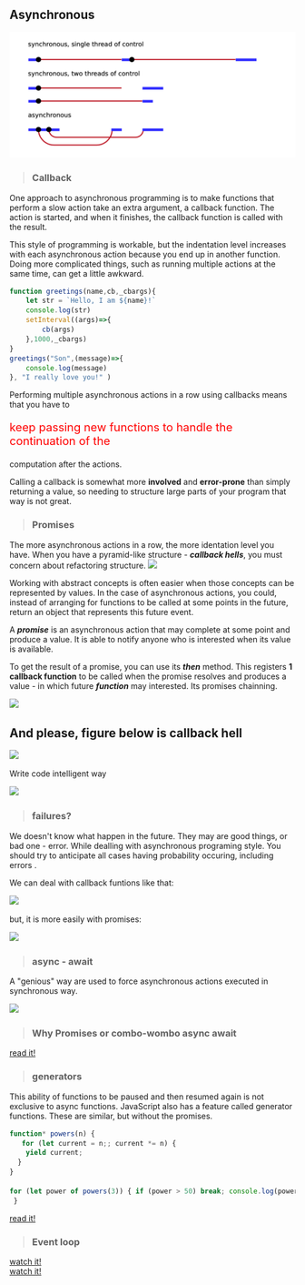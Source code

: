## Asynchronous 
<img src="../sources/Asynchronous.png">

> ### Callback
One approach to asynchronous programming is to make functions that perform a slow action take an extra argument, a callback function. The action is started, and when it finishes, the callback function is called with the result.  

This style of programming is workable, but the indentation level increases with each asynchronous action because you end up in another function. Doing more complicated things, such as running multiple actions at the same time, can get a little awkward.
```js
function greetings(name,cb,_cbargs){
    let str = `Hello, I am ${name}!`
    console.log(str)
    setInterval((args)=>{
        cb(args)
    },1000,_cbargs)
}
greetings("Son",(message)=>{
    console.log(message)
}, "I really love you!" )
```

Performing multiple asynchronous actions in a row using callbacks means that you have to <p style="color: red; font-size: 20px">keep passing new functions to handle the continuation of the </p> computation after the actions.


Calling a callback is somewhat more **involved** and **error-prone** than simply returning a value, so needing to structure
large parts of your program that way is not great.
> ### Promises

The more asynchronous actions in a row, the more identation level you have. When you have a pyramid-like structure - ***callback hells***, you must concern about refactoring structure. 
<img src="https://miro.medium.com/max/1200/1*sOy11ZsU1ijCSjZwx8ZzGQ.jpeg">

Working with abstract concepts is often easier when those concepts can be represented by values. In the case of asynchronous actions, you could, instead of arranging for functions to be called at some points in the future, return an object that represents this future event. 

A ***promise*** is an asynchronous action that may complete at some point and produce a value. It is able to notify anyone who is interested when its value is available.

To get the result of a promise, you can use its ***then*** method. This registers **1 callback function** to be called when the promise resolves and produces a value - in which future ***function*** may interested. Its promises chainning.

<img src="https://cdn.javascripttutorial.net/wp-content/uploads/2020/03/JavaScript-Promise-Chaining.png">

## And please, figure below is callback hell

<img src="https://miro.medium.com/max/3020/1*xf9HV-PYyu-dXzB1hp5New.png">

Write code intelligent way

<img src="https://miro.medium.com/max/1204/1*6-gGRbAdzeK5k-XXiB3LbA.png">


> ### failures?

We doesn't know what happen in the future. They may are good things, or bad one - error. While dealling with asynchronous programing style. You should try to anticipate all cases having probability occuring, including errors .

We can deal with callback funtions like that: 

<img src="https://cdn-media-1.freecodecamp.org/images/gnjFO34QsB-GSxf1kW-rES6NKbXikObOWHTG">

but, it is more easily with promises:

<img src="https://bitsofco.de/content/images/2016/07/Chaining-Copy-1.png">

> ### async - await 

A "genious" way are used to force asynchronous actions executed in synchronous way.

<img src="https://freelancervietnam.vn/wp-content/uploads/2019/12/callback-promise-async.jpg">


> ### Why Promises or combo-wombo async await

[read it!](https://medium.com/better-programming/should-i-use-promises-or-async-await-126ab5c98789)

> ### generators

This ability of functions to be paused and then resumed again is not exclusive to async functions. JavaScript also has a feature called generator functions. These are similar, but without the promises.


```js
function* powers(n) {
   for (let current = n;; current *= n) {
    yield current;
  }
}

for (let power of powers(3)) { if (power > 50) break; console.log(power);
 }
```

[read it!](https://developer.mozilla.org/en-US/docs/Web/JavaScript/Reference/Global_Objects/Generator)

> ### Event loop

[watch it!](https://www.youtube.com/watch?v=8aGhZQkoFbQ&t=188s)   
[watch it!](https://www.youtube.com/watch?v=XzXIMZMN9k4)